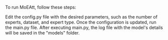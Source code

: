 To run MoEAtt, follow these steps:

Edit the config.py file with the desired parameters, such as the number of experts, dataset, and expert type.
Once the configuration is updated, run the main.py file.
After executing main.py, the log file with the model's details will be saved in the "models" folder.